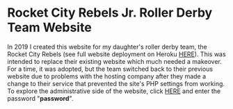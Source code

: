 <h1>Rocket City Rebels Jr. Roller Derby Team Website</h1>
<p>In 2019 I created this website for my daughter's roller derby team, the Rocket City Rebels (see full website deployment on Heroku <a href="https://rocketcityrebels.herokuapp.com/">HERE</a>). This was intended to replace their existing website which much needed a makeover. For a time, it was adopted, but the team switched back to their previous website due to problems with the hosting company after they made a change to their service that prevented the site's PHP settings from working. To explore the administrative side of the website, click <a href="https://rocketcityrebels.herokuapp.com/pages/admin.php">HERE</a> and enter the password "<b>password</b>".</p>
